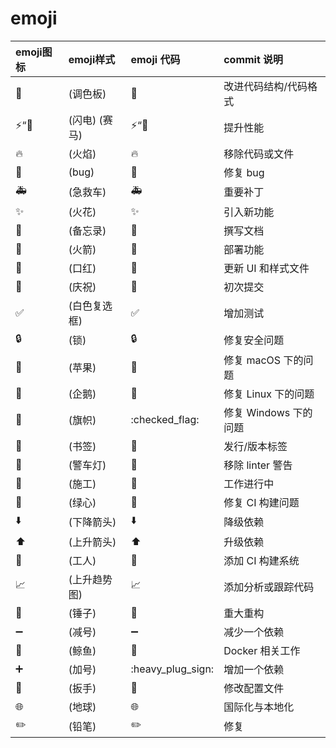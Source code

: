 # emoji

| emoji图标| emoji样式 | emoji 代码 | commit 说明 |
|:----|:----|:----|:----|
|:art: |(调色板)| :art:|	改进代码结构/代码格式|
|:zap:“:racehorse: |(闪电) (赛马)|:zap:“:racehorse:|	提升性能|
|:fire:| (火焰)	|:fire:|	移除代码或文件|
|:bug: |(bug)	|:bug:|	修复 bug|
|:ambulance: |(急救车)	|:ambulance:|	重要补丁|
|:sparkles:| (火花)	|:sparkles:	|引入新功能|
|:memo: |(备忘录)	|:memo:|	撰写文档|
|:rocket: |(火箭)|	:rocket:	|部署功能|
|:lipstick: |(口红)	|:lipstick:	|更新 UI 和样式文件|
|:tada:| (庆祝)	|:tada:|	初次提交|
|:white_check_mark:| (白色复选框)	|:white_check_mark:	|增加测试|
|:lock:| (锁)|	:lock:	|修复安全问题|
|:apple: |(苹果)	|:apple:	|修复 macOS 下的问题|
|:penguin: |(企鹅)	|:penguin:	|修复 Linux 下的问题|
|:checkered_flag: |(旗帜)	|:checked_flag:	|修复 Windows 下的问题|
|:bookmark:| (书签)|	:bookmark:	|发行/版本标签|
|:rotating_light: |(警车灯)|	:rotating_light:	|移除 linter 警告|
|:construction: |(施工)	|:construction:|	工作进行中|
|:green_heart: |(绿心)	|:green_heart:|	修复 CI 构建问题|
|:arrow_down:| (下降箭头)	|:arrow_down:|	降级依赖|
|:arrow_up: |(上升箭头)|	:arrow_up:	|升级依赖|
|:construction_worker: |(工人)|	:construction_worker:|	添加 CI 构建系统|
|:chart_with_upwards_trend:| (上升趋势图)|	:chart_with_upwards_trend:	|添加分析或跟踪代码|
|:hammer:| (锤子)|	:hammer:|	重大重构|
|:heavy_minus_sign: |(减号)|	:heavy_minus_sign:|	减少一个依赖|
|:whale:| (鲸鱼)	|:whale:	|Docker 相关工作|
|:heavy_plus_sign: |(加号)|	:heavy_plug_sign:	|增加一个依赖|
|:wrench: |(扳手)|	:wrench:	|修改配置文件|
|:globe_with_meridians:| (地球)|	:globe_with_meridians:|	国际化与本地化|
|:pencil2:| (铅笔)	|:pencil2:|	修复 |
